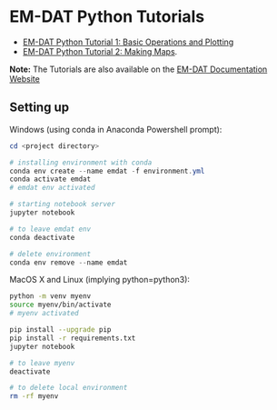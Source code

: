 # EM-DAT Python Tutorials

- [EM-DAT Python Tutorial 1: Basic Operations and Plotting](./python_tutorial_1_basic_operations_and_plotting.ipynb)
- [EM-DAT Python Tutorial 2: Making Maps](./python_tutorial_2_making_maps.ipynb).

**Note:** The Tutorials are also available on the [EM-DAT Documentation Website](https://doc.emdat.be/docs/additional-resources-and-tutorials/)

## Setting up

Windows (using conda in Anaconda Powershell prompt):

```powershell
cd <project directory>

# installing environment with conda
conda env create --name emdat -f environment.yml
conda activate emdat
# emdat env activated

# starting notebook server
jupyter notebook

# to leave emdat env
conda deactivate

# delete environment
conda env remove --name emdat
```

MacOS X and Linux (implying python=python3):

```bash
python -m venv myenv
source myenv/bin/activate
# myenv activated

pip install --upgrade pip
pip install -r requirements.txt
jupyter notebook

# to leave myenv
deactivate

# to delete local environment
rm -rf myenv
```
